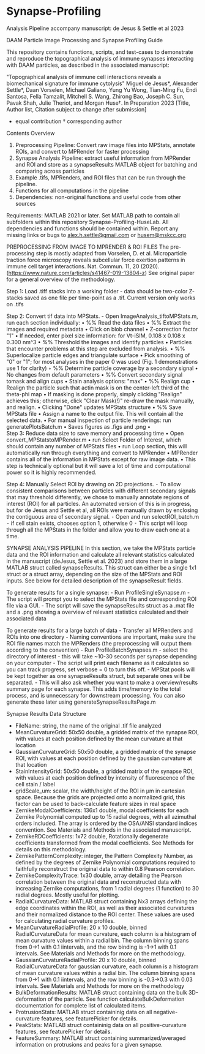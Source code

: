 # Synapse-Profiling
Analysis Pipeline accompany manuscript: de Jesus &amp; Settle et al 2023

DAAM Particle Image Processing and Synapse Profiling Guide

This repository contains functions, scripts, and test-cases to demonstrate and reproduce the topographical analysis of immune synapses interacting with DAAM particles, as described in the associated manuscript: 

"Topographical analysis of immune cell interactions reveals a biomechanical signature for immune cytolysis"
Miguel de Jesus*, Alexander Settle*, Daan Vorselen, Michael Galiano, Yung Yu Wong, Tian-Ming Fu, Endi Santosa, Fella Tamzalit, Mitchell S. Wang, Zhirong Bao, Joseph C. Sun, Pavak Shah, Julie Theriot, and Morgan Huse†.
In Preparation 2023 [Title, Author list, Citation subject to change after submission] 

* equal contribution
† corresponding author


Contents Overview
1. Preprocessing Pipeline: Convert raw image files into MPStats, annotate ROIs, and convert to MPRender for faster processing
2. Synapse Analysis Pipeline: extract useful information from MPRender and ROI and store as a synapseResults MATLAB object for batching and comparing across particles
3. Example .tifs, MPRenders, and ROI files that can be run through the pipeline. 
4. Functions for all computations in the pipeline
5. Dependencies: non-original functions and useful code from other sources 


Requirements: MATLAB 2021 or later.
Set MATLAB path to contain all subfolders within this repository Synapse-Profiling-HuseLab. All dependencies and functions should be contained within. Report any missing links or bugs to alex.h.settle@gmail.com or husem@mskcc.org


PREPROCESSING
FROM IMAGE TO MPRENDER & ROI FILES
The pre-processing step is mostly adapted from Vorselen, D. et al. Microparticle traction force microscopy reveals subcellular force exertion patterns in immune cell target interactions. Nat. Commun. 11, 20 (2020). (https://www.nature.com/articles/s41467-019-13804-z)
See original paper for a general overview of the methodology. 

Step 1: Load .tiff stacks into a working folder
	- data should be two-color Z-stacks saved as one file per time-point as a .tif. Current version only works on .tifs 

Step 2: Convert tif data into MPStats. 
		- Open ImageAnalysis_tiftoMPStats.m, run each section individually:
	•	%% Read the data files
	•	%% Extract the images and required metadata
	•	Click on blob channel
	•	Z-correction factor "1"
	•	If needed, enter pixel size information: for Vt-iSIM, 0.108 x 0.108 x 0.300 nm^3
	•	%% Threshold the images and identify particles
	•	Particles that encounter problems at this step are excluded from analysis. 
	•	%% Superlocalize particle edges and triangulate surface
	•	Pick smoothing of "0" or "1"; for most analyses in the paper 0 was used (Fig. 1 demonstrations use 1 for clarity)
	◦	%% Determine particle coverage by a secondary signal
	•	No changes from default parameters
	•	%% Convert secondary signal tomask and align cups
	•	Stain analysis options: "max"
	•	%% Realign cup
	•	Realign the particle such that actin mask is on the center-left third of the theta-phi map
	•	If masking is done properly, simply clicking "Realign" achieves this; otherwise, click "Clear Mask(!)" re-draw the mask manually, and realign.
	•	Clicking "Done" updates MPStats structure
	•	%% Save MPStats file
	•	Assign a name to the output file. This will contain all the selected data.
	•	For manual inspection of particle renderings: run generatePlotsBatch.m
	•	Saves figures as .figs and .png 
	•	
Step 3: Reduce data size to save memory and processing time
	•	Open convert_MPStatstoMPRender.m
	•	run Select Folder of Interest, which should contain any number of MPStats files
	•	run Loop section, this will automatically run through everything and convert to MPRender
	•	MPRender contains all of the information in MPStats except for raw image data. 
	•	This step is technically optional but it will save a lot of time and computational power so it is highly recommended.


Step 4: Manually Select ROI by drawing on 2D projections. 
	⁃	To allow consistent comparisons between particles with different secondary signals that may threshold differently, we chose to manually annotate regions of interest (ROI) for all particles. An automated version of this is in progress, but for de Jesus and Settle et al, all ROIs were manually drawn by enclosing the contiguous area of secondary signal. 
	⁃	Open and run selectROI_batch.m
	⁃	if cell stain exists, chooses option 1, otherwise 0
	⁃	This script will loop through all the MPStats in the folder and allow you to draw each one at a time.




SYNAPSE ANALYSIS PIPELINE
In this section, we take the MPStats particle data and the ROI information and calculate all relevant statistics calculated in the manuscript (deJesus, Settle et al. 2023) and store them in a large MATLAB struct called synapseResults. This struct can either be a single 1x1 struct or a struct array, depending on the size of the MPStats and ROI inputs. See below for detailed description of the synapseResult fields.

To generate results for a single synapse:
	- Run ProfileSingleSynapse.m
		- The script will prompt you to select the MPStats file and corresponding ROI file via a GUI.
		- The script will save the synapseResults struct as a .mat file and a .png showing a overview of relevant statistics calculated and their associated data

To generate results for a large batch of data
	- Transfer all MPRenders and ROIs into one directory
		- Naming conventions are important, make sure the ROI file names match the MPRenders (the preprocessing will output them according to the convention)
	- Run ProfileBatchSynapses.m
		- select the directory of interest
		- this will take ~10-30 seconds per synapse depending on your computer
		- The script will print each filename as it calculates so you can track progress, set verbose = 0 to turn this off. 
		- MPStat pools will be kept together as one synapseResults struct, but separate ones will be separated. 
	- This will also ask whether you want to make a overview/results summary page for each synapse. This adds time/memory to the total process, and is unnecessary for downstream processing. You can also generate these later using generateSynapseResultsPage.m 


Synapse Results Data Structure
- FileName: string, the name of the original .tif file analyzed
- MeanCurvatureGrid: 50x50 double, a gridded matrix of the synapse ROI, with values at each position defined by the mean curvature at that location
- GaussianCurvatureGrid: 50x50 double, a gridded matrix of the synapse ROI, with values at each position defined by the gaussian curvature at that location
- StainIntensityGrid: 50x50 double, a gridded matrix of the synapse ROI, with values at each position defined by intensity of fluorescence of the cell stain / label
- gridScale_um: scalar, the width/height of the ROI in µm in cartesian space. Because the grids are projected onto a normalized grid, this factor can be used to back-calculate feature sizes in real space
- ZernikeModalCoefficients: 136x1 double, modal coefficients for each Zernike Polynomial computed up to 15 radial degrees, with all azimuthal orders included. The array is ordered by the OSA/ANSI standard indices convention. See Materials and Methods in the associated manuscript. 
- ZernikeRDCoefficients: 1x72 double, Rotationally degenerate coefficients transformed from the modal coefficients. See Methods for details on this methodology.
- ZernikePatternComplexity: integer, the Pattern Complexity Number, as defined by the degrees of Zernike Polynomial computations required to faithfully reconstruct the original data to within 0.8 Pearson correlation. 
- ZernikeComplexityTrace: 1x30 double, array detailing the Pearson correlation between the original data and reconstructed data with increasing Zernike computations, from 1 radial degrees (1 function) to 30 radial degrees. Mostly useful for plotting.
- RadialCurvatureData: MATLAB struct containing Nx3 arrays defining the edge coordinates within the ROI, as well as their associated curvatures and their normalized distance to the ROI center. These values are used for calculating radial curvature profiles.
- MeanCurvatureRadialProfile: 20 x 10 double, binned RadialCurvatureData for mean curvature, each column is a histogram of mean curvature values within a radial bin. The column binning spans from 0->1 with 0.1 iintervals, and the row binding is -1->1 with 0.1 intervals. See Materials and Methods for more on the methodology.
- GaussianCurvatureRadialProfile: 20 x 10 double, binned RadialCurvatureData for gaussian curvature, each column is a histogram of mean curvature values within a radial bin. The column binning spans from 0->1 with 0.1 iintervals, and the row binning is -0.3->0.3 with 0.03 intervals. See Materials and Methods for more on the methodology
- BulkDeformationResults: MATLAB struct containing data on the bulk 3D-deformation of the particle. See function calculateBulkDeformation documentation for complete list of calculated items.
- ProtrusionStats: MATLAB struct containinig data on all negative-curvature features, see featurePicker for details.
- PeakStats: MATLAB struct containinig data on all positive-curvature features, see featurePicker for details.
- FeatureSummary: MATLAB struct containing summarized/averaged information on protrusions and peaks for a given synapse.





